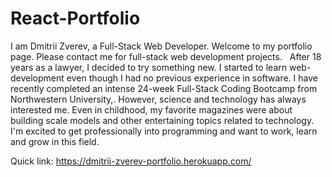 # React-Portfolio

I am Dmitrii Zverev, a Full-Stack Web Developer. Welcome to my portfolio page. Please contact me for full-stack web development projects.
 
After 18 years as a lawyer, I decided to try something new. I started to learn web-development even though I had no previous experience in software. I have recently completed an intense 24-week Full-Stack Coding Bootcamp from Northwestern University,. However, science and technology has always interested me. Even in childhood, my favorite magazines were about building scale models and other entertaining topics related to technology. I'm excited to get professionally into programming and want to work, learn and grow in this field.

Quick link: https://dmitrii-zverev-portfolio.herokuapp.com/
